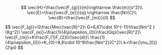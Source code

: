 $$
\vec{H}=\frac{\vec{F_{g}}}{m}\rightarrow \frac{m}{s^2}\\
\vec{E}=\frac{\vec{F_{e}}}{q} \rightarrow \frac{N}{C}\\
\vec{B}=\frac{\vec{F_{m}}}{il}
$$


$$
\vec{F_{g}}=G\frac{Mm}{\vec{R}^2}\\
G=6,67\cdot 10^{-11}\frac{Nm^2
}{Kg^2}\\
\vec{F_{e}}=\frac{1}{4\pi\epsilon_{0}}\frac{Qq}{\vec{R}^2}\\
\vec{F_{m}}=K\frac{F_{1}F_{2}l}{\vec{d}}\\
\frac{1}{4\pi\epsilon_{0}}=K_{0}=8,9\cdot 10^9\frac{Nm^2}{C^2}\\
k=\frac{\mu_[0}}{2\pi}
$$
<!--stackedit_data:
eyJoaXN0b3J5IjpbMTkxMDU1NjQyM119
-->